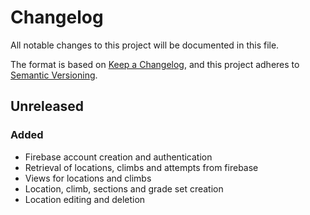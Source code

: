 # Changelog

All notable changes to this project will be documented in this file.

The format is based on [Keep a Changelog](https://keepachangelog.com/en/1.0.0/),
and this project adheres to [Semantic Versioning](https://semver.org/spec/v2.0.0.html).

## Unreleased

### Added

- Firebase account creation and authentication
- Retrieval of locations, climbs and attempts from firebase
- Views for locations and climbs
- Location, climb, sections and grade set creation
- Location editing and deletion
